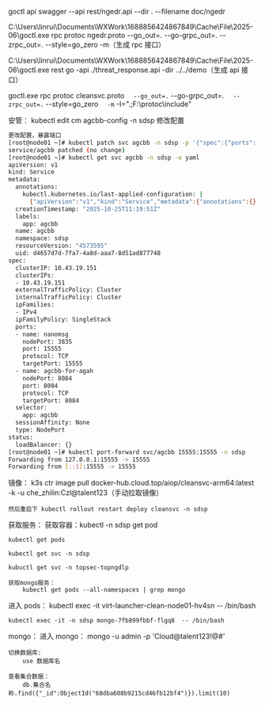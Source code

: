 goctl api swagger --api rest/ngedr.api --dir . --filename doc/ngedr

C:\Users\linrui\Documents\WXWork\1688856424867849\Cache\File\2025-06\goctl.exe rpc protoc ngedr.proto --go_out=. --go-grpc_out=. --zrpc_out=. --style=go_zero -m（生成 rpc 接口）

C:\Users\linrui\Documents\WXWork\1688856424867849\Cache\File\2025-06\goctl.exe rest go -api ./threat_response.api -dir ../../demo（生成 api 接口）

goctl.exe rpc protoc cleansvc.proto `  --go_out=.`
--go-grpc_out=. `  --zrpc_out=.`
--style=go_zero `  -m`
-I=".;F:\protoc\include"

安管：
kubectl edit cm agcbb-config -n sdsp 修改配置

```bash
更改配置，暴露端口
[root@node01 ~]# kubectl patch svc agcbb -n sdsp -p '{"spec":{"ports":[{"name":"nanomsg","port":15555,"targetPort":15555,"protocol":"TCP"}]}}'
service/agcbb patched (no change)
[root@node01 ~]# kubectl get svc agcbb -n sdsp -o yaml
apiVersion: v1
kind: Service
metadata:
  annotations:
    kubectl.kubernetes.io/last-applied-configuration: |
      {"apiVersion":"v1","kind":"Service","metadata":{"annotations":{},"labels":{"app":"agcbb"},"name":"agcbb","namespace":"sdsp"},"spec":{"ports":[{"name":"agcbb-for-agah","nodePort":8084,"port":8084,"protocol":"TCP","targetPort":8084}],"selector":{"app":"agcbb"},"sessionAffinity":"None","type":"NodePort"}}
  creationTimestamp: "2025-10-25T11:19:51Z"
  labels:
    app: agcbb
  name: agcbb
  namespace: sdsp
  resourceVersion: "4573595"
  uid: d4657d7d-7fa7-4a8d-aaa7-8d51ad877748
spec:
  clusterIP: 10.43.19.151
  clusterIPs:
  - 10.43.19.151
  externalTrafficPolicy: Cluster
  internalTrafficPolicy: Cluster
  ipFamilies:
  - IPv4
  ipFamilyPolicy: SingleStack
  ports:
  - name: nanomsg
    nodePort: 3835
    port: 15555
    protocol: TCP
    targetPort: 15555
  - name: agcbb-for-agah
    nodePort: 8084
    port: 8084
    protocol: TCP
    targetPort: 8084
  selector:
    app: agcbb
  sessionAffinity: None
  type: NodePort
status:
  loadBalancer: {}
[root@node01 ~]# kubectl port-forward svc/agcbb 15555:15555 -n sdsp
Forwarding from 127.0.0.1:15555 -> 15555
Forwarding from [::1]:15555 -> 15555
```

镜像：
k3s ctr image pull docker-hub.cloud.top/aiop/cleansvc-arm64:latest -k -u che_zhilin:Czl@talent123（手动拉取镜像）

    然后重启下 kubectl rollout restart deploy cleansvc -n sdsp

获取服务：
获取容器：kubectl -n sdsp get pod

    kubectl get pods

    kubectl get svc -n sdsp

    kubuctl get svc -n topsec-topngdlp

    获取mongo服务：
    	kubectl get pods --all-namespaces | grep mongo

进入 pods：
kubectl exec -it virt-launcher-clean-node01-hv4sn -- /bin/bash

    kubectl exec -it -n sdsp mongo-7fb899fbbf-flgq8  -- /bin/bash

mongo：
进入 mongo：
mongo -u admin -p 'Cloud@talent123!@#'

    切换数据库:
    	use 数据库名

    查看集合数据：
    	db.集合名称.find({"_id":ObjectId("68dba608b9215cd46fb12bf4")}).limit(10)
